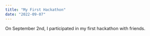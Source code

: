 ```yaml
---
title: "My First Hackathon"
date: "2022-09-07"
---
```


On September 2nd, I participated in my first hackathon with friends.

